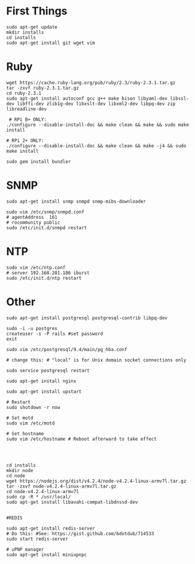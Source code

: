 # First Things

    sudo apt-get update
    mkdir installs
    cd installs
    sudo apt-get install git wget vim

# Ruby

    wget https://cache.ruby-lang.org/pub/ruby/2.3/ruby-2.3.1.tar.gz
    tar -zxvf ruby-2.3.1.tar.gz
    cd ruby-2.3.1
    sudo apt-get install autoconf gcc g++ make bison libyaml-dev libssl-dev libffi-dev zlib1g-dev libxslt-dev libxml2-dev libpq-dev zip libreadline-dev

     # RPi B+ ONLY:
    ./configure --disable-install-doc && make clean && make && sudo make install

    # RPi 2+ ONLY:
    ./configure --disable-install-doc && make clean && make -j4 && sudo make install

    sudo gem install bundler

# SNMP

    sudo apt-get install snmp snmpd snmp-mibs-downloader
    
    sudo vim /etc/snmp/snmpd.conf
    # agentAddress  161
    # rocommunity public
    sudo /etc/init.d/snmpd restart
    
    
# NTP

    sudo vim /etc/ntp.conf
    # server 192.168.201.186 iburst
    sudo /etc/init.d/ntp restart
    

# Other

    sudo apt-get install postgresql postgresql-contrib libpq-dev

    sudo -i -u postgres
    createuser -s -P rails #set password
    exit

    sudo vim /etc/postgresql/9.4/main/pg_hba.conf

    # change this: # "local" is for Unix domain socket connections only

    sudo service postgresql restart

    sudo apt-get install nginx

    sudo apt-get install upstart

    # Restart
    sudo shutdown -r now

    # Set motd
    sudo vim /etc/motd

    # Set hostname
    sudo vim /etc/hostname # Reboot afterward to take effect




    cd installs
    mkdir node
    cd node
    wget https://nodejs.org/dist/v4.2.4/node-v4.2.4-linux-armv7l.tar.gz
    tar -zxvf node-v4.2.4-linux-armv7l.tar.gz
    cd node-v4.2.4-linux-armv7l
    sudo cp -R * /usr/local/
    sudo apt-get install libavahi-compat-libdnssd-dev


    #REDIS

    sudo apt-get install redis-server
    # Do this: #See: https://gist.github.com/bdotdub/714533
    sudo start redis-server

    # uPNP manager
    sudo apt-get install miniupnpc


